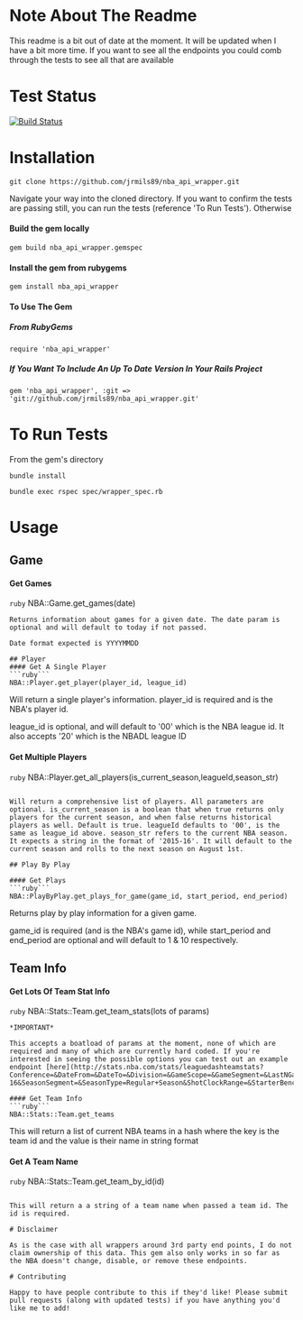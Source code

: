 # Note About The Readme

This readme is a bit out of date at the moment. It will be updated when I have a bit more time. If you want to see all the endpoints you could comb through the tests to see all that are available

# Test Status

[![Build Status](https://travis-ci.org/jrmils89/nba_api_wrapper.svg?branch=master)](https://travis-ci.org/jrmils89/nba_api_wrapper)

# Installation
```
git clone https://github.com/jrmils89/nba_api_wrapper.git
```
Navigate your way into the cloned directory. If you want to confirm the tests are passing still, you can run the tests (reference 'To Run Tests'). Otherwise

#### Build the gem locally
```
gem build nba_api_wrapper.gemspec
```
#### Install the gem from rubygems
```
gem install nba_api_wrapper
```

#### To Use The Gem

##### From RubyGems
```
require 'nba_api_wrapper'
```
##### If You Want To Include An Up To Date Version In Your Rails Project
```
gem 'nba_api_wrapper', :git => 'git://github.com/jrmils89/nba_api_wrapper.git'
```


# To Run Tests
From the gem's directory
```
bundle install
```

```
bundle exec rspec spec/wrapper_spec.rb
```

# Usage

## Game
#### Get Games
```ruby```
NBA::Game.get_games(date)
```
Returns information about games for a given date. The date param is optional and will default to today if not passed.

Date format expected is YYYYMMDD

## Player
#### Get A Single Player
```ruby```
NBA::Player.get_player(player_id, league_id)
```

Will return a single player's information. player_id is required and is the NBA's player id.

league_id is optional, and will default to '00' which is the NBA league id. It also accepts '20' which is the NBADL league ID
#### Get Multiple Players
```ruby```
NBA::Player.get_all_players(is_current_season,leagueId,season_str)
```

Will return a comprehensive list of players. All parameters are optional. is_current_season is a boolean that when true returns only players for the current season, and when false returns historical players as well. Default is true. leagueId defaults to '00', is the same as league_id above. season_str refers to the current NBA season. It expects a string in the format of '2015-16'. It will default to the current season and rolls to the next season on August 1st.

## Play By Play

#### Get Plays
```ruby```
NBA::PlayByPlay.get_plays_for_game(game_id, start_period, end_period)
```
Returns play by play information for a given game.

game_id is required (and is the NBA's game id), while start_period and end_period are optional and will default to 1 & 10 respectively.

## Team Info
#### Get Lots Of Team Stat Info
```ruby```
NBA::Stats::Team.get_team_stats(lots of params)
```
*IMPORTANT*

This accepts a boatload of params at the moment, none of which are required and many of which are currently hard coded. If you're interested in seeing the possible options you can test out an example endpoint [here](http://stats.nba.com/stats/leaguedashteamstats?Conference=&DateFrom=&DateTo=&Division=&GameScope=&GameSegment=&LastNGames=0&LeagueID=00&Location=&MeasureType=Base&Month=0&OpponentTeamID=0&Outcome=&PORound=0&PaceAdjust=N&PerMode=PerGame&Period=0&PlayerExperience=&PlayerPosition=&PlusMinus=N&Rank=N&Season=2015-16&SeasonSegment=&SeasonType=Regular+Season&ShotClockRange=&StarterBench=&TeamID=0&VsConference=&VsDivision=)

#### Get Team Info
```ruby```
NBA::Stats::Team.get_teams
```

This will return a list of current NBA teams in a hash where the key is the team id and the value is their name in string format

#### Get A Team Name
```ruby```
NBA::Stats::Team.get_team_by_id(id)
```

This will return a a string of a team name when passed a team id. The id is required.

# Disclaimer

As is the case with all wrappers around 3rd party end points, I do not claim ownership of this data. This gem also only works in so far as the NBA doesn't change, disable, or remove these endpoints.

# Contributing

Happy to have people contribute to this if they'd like! Please submit pull requests (along with updated tests) if you have anything you'd like me to add!